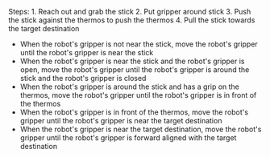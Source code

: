 


Steps: 1. Reach out and grab the stick  2. Put gripper around stick  3. Push the stick against the thermos to push the thermos 4. Pull the stick towards the target destination 
- When the robot's gripper is not near the stick, move the robot's gripper until the robot's gripper is near the stick
- When the robot's gripper is near the stick and the robot's gripper is open, move the robot's gripper until the robot's gripper is around the stick and the robot's gripper is closed
- When the robot's gripper is around the stick and has a grip on the thermos, move the robot's gripper until the robot's gripper is in front of the thermos
- When the robot's gripper is in front of the thermos, move the robot's gripper until the robot's gripper is near the target destination 
- When the robot's gripper is near the target destination, move the robot's gripper until the robot's gripper is forward aligned with the target destination